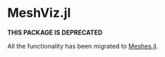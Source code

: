 # MeshViz.jl

**THIS PACKAGE IS DEPRECATED**

All the functionality has been migrated to [Meshes.jl](https://github.com/JuliaGeometry/Meshes.jl).